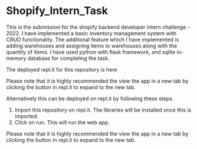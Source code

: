 # Shopify_Intern_Task

This is the submission for the shopify backend developer intern challenge - 2022.
I have implemented a basic inventory management system with CRUD functionality.
The additional feature which I have implemented is adding warehouses and assigning items to warehouses along with the quantity of items.
I have used python with flask framework, and sqlite in-memory database for completing the task.

The deployed repl.it for this repository is here
<!-- Add link when deployed. -->
Please note that it is highly recommended the view the app in a new tab by clicking the button in repl.it to expand to the new tab.
<!-- Add image from replit -->

Alternatively this can be deployed on repl.it by following these steps.
1. Import this repository on repl.it. The libraries will be installed once this is imported.
2. Click on run. This will run the web app.

Please note that it is highly recommended the view the app in a new tab by clicking the button in repl.it to expand to the new tab.
<!-- Add image from replit. -->
